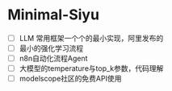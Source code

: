 # Minimal-Siyu

- [ ] LLM 常用框架一个个的最小实现，阿里发布的
- [ ] 最小的强化学习流程
- [ ] n8n自动化流程Agent
- [ ] 大模型的temperature与top_k参数，代码理解
- [ ] modelscope社区的免费API使用
